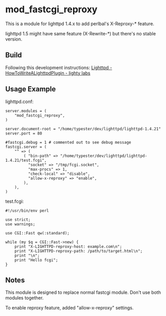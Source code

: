 # mod_fastcgi_reproxy

This is a module for lighttpd 1.4.x to add perlbal's X-Reproxy-* feature.

lighttpd 1.5 might have same feature (X-Rewrite-*) but there's no stable version.

## Build

Following this development instructions: [Lighttpd - HowToWriteALighttpdPlugin - lighty labs](http://redmine.lighttpd.net/projects/lighttpd/wiki/HowToWriteALighttpdPlugin)

## Usage Example

lighttpd.conf:

    server.modules = (
        "mod_fastcgi_reproxy",
    )
    
    server.document-root = "/home/typester/dev/lighttpd/lighttpd-1.4.21"
    server.port = 80
    
    #fastcgi.debug = 1 # commented out to see debug message
    fastcgi.server = (
        "" => (
            ( "bin-path" => "/home/typester/dev/lighttpd/lighttpd-1.4.21/test.fcgi",
              "socket" => "/tmp/fcgi.socket",
              "max-procs" => 1,
              "check-local" => "disable",
              "allow-x-reproxy" => "enable",
            ),
        ),
    )

test.fcgi:

    #!/usr/bin/env perl
    
    use strict;
    use warnings;
    
    use CGI::Fast qw(:standard);
    
    while (my $q = CGI::Fast->new) {
        print "X-LIGHTTPD-reproxy-host: example.com\n";
        print "X-LIGHTTPD-reproxy-path: /path/to/target.html\n";
        print "\n";
        print "Hello fcgi";
    }

## Notes

This module is designed to replace normal fastcgi module. Don't use both modules together.

To enable reproxy feature, added "allow-x-reproxy" settings.

